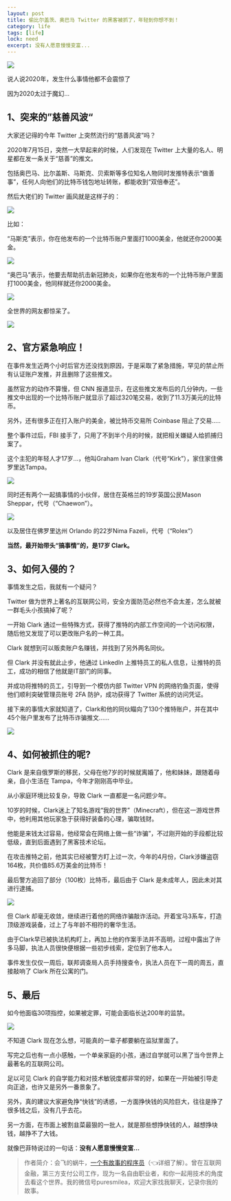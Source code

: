 ```yaml
---
layout: post
title: 偷比尔盖茨、奥巴马 Twitter 的黑客被抓了，年轻到你想不到！
category: life
tags: [life]
lock: need
excerpt: 没有人愿意慢慢变富...
---
```


![](http://favorites.ren/assets/images/2020/it/heike/heike01.jpg) 

说人说2020年，发生什么事情他都不会震惊了

因为2020太过于魔幻...

## 1、突来的”慈善风波“

大家还记得的今年 Twitter 上突然流行的“慈善风波”吗？

2020年7月15日，突然一大早起来的时候，人们发现在 Twitter 上大量的名人、明星都在发一条关于“慈善”的推文。

包括奥巴马、比尔盖斯、马斯克、贝索斯等多位知名人物同时发推特表示“做善事”，任何人向他们的比特币钱包地址转账，都能收到“双倍奉还”。

然后大佬们的 Twitter 画风就是这样子的：

![](http://favorites.ren/assets/images/2020/it/heike/heike02.jpg) 

比如：

“马斯克”表示，你在他发布的一个比特币账户里面打1000美金，他就还你2000美金。

![](http://favorites.ren/assets/images/2020/it/heike/heike03.jpg) 

“奥巴马”表示，他要去帮助抗击新冠肺炎，如果你在他发布的一个比特币账户里面打1000美金，他同样就还你2000美金。

![](http://favorites.ren/assets/images/2020/it/heike/heike04.jpg) 

全世界的网友都惊呆了。

![](http://favorites.ren/assets/images/2020/it/heike/heike05.jpg) 

## 2、官方紧急响应！

在事件发生近两个小时后官方还没找到原因，于是采取了紧急措施，罕见的禁止所有认证账户发推，并且删除了这些推文。

虽然官方的动作不算慢，但 CNN 报道显示，在这些推文发布后的几分钟内，一些推文中出现的一个比特币账户就显示了超过320笔交易，收到了11.3万美元的比特币。

另外，还有很多正在打入账户的美金，被比特币交易所 Coinbase 阻止了交易.....

整个事件过后，FBI 接手了，只用了不到半个月的时候，就把相关嫌疑人给抓捕归案了。

这个主犯的年轻人才17岁...，他叫Graham Ivan Clark（代号“Kirk”），家住家住佛罗里达Tampa。

![](http://favorites.ren/assets/images/2020/it/heike/heike06.jpg) 

同时还有两个一起搞事情的小伙伴，居住在英格兰的19岁英国公民Mason Sheppar，代号（“Chaewon”）。

![](http://favorites.ren/assets/images/2020/it/heike/heike07.jpg) 

以及居住在佛罗里达州 Orlando 的22岁Nima Fazeli，代号（“Rolex“）

**当然，最开始带头“搞事情”的，是17岁 Clark。**

## 3、如何入侵的？

事情发生之后，我就有一个疑问？

Twitter 做为世界上著名的互联网公司，安全方面防范必然也不会太差，怎么就被一群毛头小孩搞掉了呢？

一开始 Clark 通过一些特殊方式，获得了推特的内部工作空间的一个访问权限，随后他又发现了可以更改账户名的一种工具。

Clark 就想到可以贩卖账户名赚钱，并找到了另外两名同伙。

但 Clark 并没有就此止步，他通过 LinkedIn 上推特员工的私人信息，让推特的员工，成功的相信了他就是IT部门的同事。

并成功将推特的员工，引导到一个模仿内部 Twitter VPN 的网络钓鱼页面，使得他们顺利突破管理员账号 2FA 防护，成功获得了 Twitter 系统的访问凭证。

接下来的事情大家就知道了，Clark和他的同伙瞄向了130个推特账户，并在其中45个账户里发布了比特币诈骗推文......

![](http://favorites.ren/assets/images/2020/it/heike/heike08.jpg) 

## 4、如何被抓住的呢?

Clark 是来自俄罗斯的移民，父母在他7岁的时候就离婚了，他和妹妹，跟随着母亲，自小生活在 Tampa，今年才刚刚高中毕业。

从小家庭环境比较复杂，导致 Clark 一直都是一名问题少年。

10岁的时候，Clark迷上了知名游戏“我的世界”（Minecraft），但在这一游戏世界中，他利用其他玩家急于获得好装备的心理，骗取钱财。

他能是来钱太过容易，他经常会在网络上做一些“诈骗”，不过刚开始的手段都比较低级，直到后面遇到了黑客技术论坛。

在攻击推特之前，他其实已经被警方盯上过一次，今年的4月份，Clark涉嫌盗窃164枚，共价值85.6万美金的比特币！

最后警方追回了部分（100枚）比特币，最后由于 Clark 是未成年人，因此未对其进行逮捕。

![](http://favorites.ren/assets/images/2020/it/heike/heike09.jpg) 

但 Clark 却毫无收敛，继续进行着他的网络诈骗敲诈活动。开着宝马3系车，打造顶级游戏装备，过上了与年龄不相符的奢华生活。

由于Clark早已被执法机构盯上，再加上他的作案手法并不高明，过程中露出了许多马脚，执法人员很快便根据一些初步线索，定位到了他本人。

事件发生仅仅一周后，联邦调查局人员手持搜查令，执法人员在下一周的周五，直接敲响了 Clark 所在公寓的门。


## 5、最后

如今他面临30项指控，如果被定罪，可能会面临长达200年的监禁。

![](http://favorites.ren/assets/images/2020/it/heike/heike10.jpg) 

不知道 Clark 现在怎么想，可能真的一辈子都要躺在监狱里面了。

写完之后也有一点小感触，一个单亲家庭的小孩，通过自学就可以黑了当今世界上最著名的互联网公司。

足以可见 Clark 的自学能力和对技术敏锐度都非常的好，如果在一开始被引导走向正途，也许又是另外一番景象了。

另外，真的建议大家避免挣“快钱”的诱惑，一方面挣快钱的风险巨大，往往是挣了很多钱之后，没有几乎去花。

另一方面，在市面上被割韭菜最狠的一批人，就是那些想挣快钱的人，越想挣块钱，越挣不了大钱。

就像巴菲特说过的一句话：**没有人愿意慢慢变富...**


>作者简介：会飞的蜗牛，[一个有故事的程序员](https://mp.weixin.qq.com/s/bPk_-DcGF_7lTDoR1pKqVg)（👈详细了解）。曾在互联网金融，第三方支付公司工作，现为一名自由职业者，和你一起用技术的角度去看这个世界。我的微信号puresmilea，欢迎大家找我聊天，记录你我的故事。